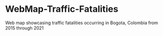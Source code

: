# WebMap-Traffic-Fatalities
Web map showcasing traffic fatalities occurring in Bogota, Colombia from 2015 through 2021
